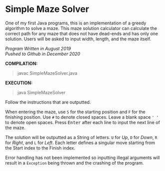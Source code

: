 # Simple Maze Solver

One of my first Java programs, this is an implementation of a greedy algorithm to solve a maze. This maze solution calculator can calculate the correct path for any maze that does not have dead-ends and has only one solution. Users will be asked to input width, length, and the maze itself.  

*Program Written in August 2019*  
*Pushed to Github in December 2020*

**COMPILATION:**
> javac SimpleMazeSolver.java

**EXECUTION:**
> java SimpleMazeSolver

Follow the instructions that are outputted.

When entering the maze, use ``S`` for the starting position and ``F`` for the finishing position. 
Use ``#`` to denote closed spaces. Leave a blank space ``' '`` to denote open spaces.
Press <kbd>Enter</kbd> after each line to input the next line of the maze.

The solution will be outputted as a String of letters. ``U`` for *Up*, ``D`` for *Down*, ``R`` for *Right*, and ``L`` for *Left*.
Each letter defines a singular move starting from the Start index to the Finish index.

Error handling has not been implemented so inputting illegal arguments will result in a ``Exception`` being thrown and the crashing of the program.
